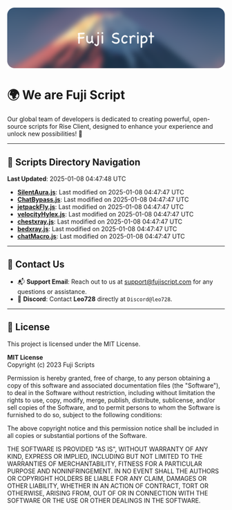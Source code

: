 ![Banner](.github/b.webp)

# 🌍 **We are Fuji Script**

Our global team of developers is dedicated to creating powerful, open-source scripts for Rise Client, designed to enhance your experience and unlock new possibilities! 🌟

---
<!-- SCRIPTS_NAVIGATION_START -->
## 📂 **Scripts Directory Navigation**

**Last Updated**: 2025-01-08 04:47:48 UTC

- **[SilentAura.js](scripts/SilentAura.js)**: Last modified on 2025-01-08 04:47:47 UTC
- **[ChatBypass.js](scripts/ChatBypass.js)**: Last modified on 2025-01-08 04:47:47 UTC
- **[jetpackFly.js](scripts/jetpackFly.js)**: Last modified on 2025-01-08 04:47:47 UTC
- **[velocityHylex.js](scripts/velocityHylex.js)**: Last modified on 2025-01-08 04:47:47 UTC
- **[chestxray.js](scripts/chestxray.js)**: Last modified on 2025-01-08 04:47:47 UTC
- **[bedxray.js](scripts/bedxray.js)**: Last modified on 2025-01-08 04:47:47 UTC
- **[chatMacro.js](scripts/chatMacro.js)**: Last modified on 2025-01-08 04:47:47 UTC

<!-- SCRIPTS_NAVIGATION_END -->

---

## 💬 **Contact Us**  
- 📬 **Support Email**: Reach out to us at [support@fujiscript.com](mailto:support@fujiscript.com) for any questions or assistance.  
- 💬 **Discord**: Contact **Leo728** directly at `Discord@leo728`.

---

## 📜 **License**

This project is licensed under the MIT License.  

**MIT License**  
Copyright (c) 2023 Fuji Scripts  

Permission is hereby granted, free of charge, to any person obtaining a copy of this software and associated documentation files (the "Software"), to deal in the Software without restriction, including without limitation the rights to use, copy, modify, merge, publish, distribute, sublicense, and/or sell copies of the Software, and to permit persons to whom the Software is furnished to do so, subject to the following conditions:  

The above copyright notice and this permission notice shall be included in all copies or substantial portions of the Software.  

THE SOFTWARE IS PROVIDED "AS IS", WITHOUT WARRANTY OF ANY KIND, EXPRESS OR IMPLIED, INCLUDING BUT NOT LIMITED TO THE WARRANTIES OF MERCHANTABILITY, FITNESS FOR A PARTICULAR PURPOSE AND NONINFRINGEMENT. IN NO EVENT SHALL THE AUTHORS OR COPYRIGHT HOLDERS BE LIABLE FOR ANY CLAIM, DAMAGES OR OTHER LIABILITY, WHETHER IN AN ACTION OF CONTRACT, TORT OR OTHERWISE, ARISING FROM, OUT OF OR IN CONNECTION WITH THE SOFTWARE OR THE USE OR OTHER DEALINGS IN THE SOFTWARE.  

